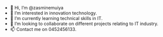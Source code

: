 - 👋 Hi, I’m @zasminemuiya
- 👀 I’m interested in innovation technology.
- 🌱 I’m currently learning technical skills in IT.
- 💞️ I’m looking to collaborate on different projects relating to IT industry.
- 📫 Contact me on 0452456133.

<!---
zasminemuiya/zasminemuiya is a ✨ special ✨ repository because its `README.md` (this file) appears on your GitHub profile.
You can click the Preview link to take a look at your changes.
--->
